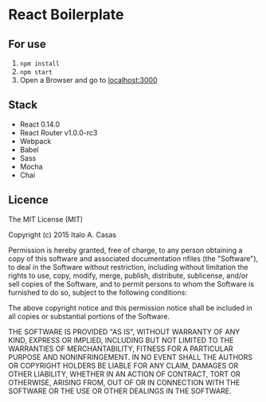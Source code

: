 # React Boilerplate

## For use
1. `npm install`
2. `npm start`
3. Open a Browser and go to [localhost:3000](localhost:3000)

## Stack
* React  0.14.0
* React Router  v1.0.0-rc3
* Webpack
* Babel
* Sass
* Mocha
* Chai

## Licence
The MIT License (MIT)

Copyright (c) 2015 Italo A. Casas

Permission is hereby granted, free of charge, to any person obtaining a copy of this software and associated documentation nfiles (the "Software"), to deal in the Software without restriction, including without limitation the rights to use, copy, modify, merge, publish, distribute, sublicense, and/or sell copies of the Software, and to permit persons to whom the Software is furnished to do so, subject to the following conditions:

The above copyright notice and this permission notice shall be included in all copies or substantial portions of the Software.

THE SOFTWARE IS PROVIDED "AS IS", WITHOUT WARRANTY OF ANY KIND, EXPRESS OR IMPLIED, INCLUDING BUT NOT LIMITED TO THE WARRANTIES OF MERCHANTABILITY, FITNESS FOR A PARTICULAR PURPOSE AND NONINFRINGEMENT. IN NO EVENT SHALL THE AUTHORS OR COPYRIGHT HOLDERS BE LIABLE FOR ANY CLAIM, DAMAGES OR OTHER LIABILITY, WHETHER IN AN ACTION OF CONTRACT, TORT OR OTHERWISE, ARISING FROM, OUT OF OR IN CONNECTION WITH THE SOFTWARE OR THE USE OR OTHER DEALINGS IN THE SOFTWARE.

